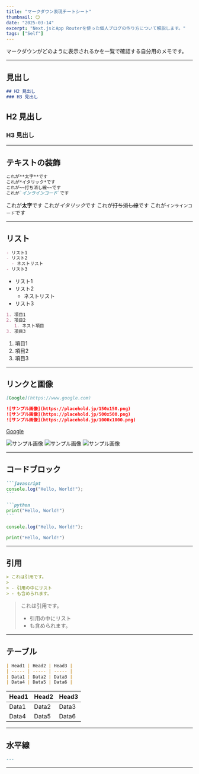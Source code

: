 ```yaml
---
title: "マークダウン表現チートシート"
thumbnail: 😏
date: "2025-03-14"
excerpt: "Next.jsとApp Routerを使った個人ブログの作り方について解説します。"
tags: ["Self"]
---
```


マークダウンがどのように表示されるかを一覧で確認する自分用のメモです。

---

## 見出し

```md
## H2 見出し
### H3 見出し
```

## H2 見出し
### H3 見出し

---

## テキストの装飾

```md
これが**太字**です
これが*イタリック*です
これが~~打ち消し線~~です
これが`インラインコード`です
```

これが**太字**です
これが*イタリック*です
これが~~打ち消し線~~です
これが`インラインコード`です

---

## リスト

```md
- リスト1
- リスト2
  - ネストリスト
- リスト3
```

- リスト1
- リスト2
  - ネストリスト
- リスト3


```md
1. 項目1
2. 項目2
   1. ネスト項目
3. 項目3
```

1. 項目1
2. 項目2
3. 項目3

---

## リンクと画像

```md
[Google](https://www.google.com)

![サンプル画像](https://placehold.jp/150x150.png)
![サンプル画像](https://placehold.jp/500x500.png)
![サンプル画像](https://placehold.jp/1000x1000.png)
```

[Google](https://www.google.com)

![サンプル画像](https://placehold.jp/150x150.png)
![サンプル画像](https://placehold.jp/500x500.png)
![サンプル画像](https://placehold.jp/1000x500.png)

---

## コードブロック

````md
```javascript
console.log("Hello, World!");
```

```python
print("Hello, World!")
```

````

```js
console.log("Hello, World!");
```

```python
print("Hello, World!")
```

---

## 引用

```md
> これは引用です。
>
> - 引用の中にリスト
> - も含められます。
```

> これは引用です。
>
> - 引用の中にリスト
> - も含められます。

---

## テーブル

```md
| Head1 | Head2 | Head3 |
| ----- | ----- | ----- |
| Data1 | Data2 | Data3 |
| Data4 | Data5 | Data6 |
```

| Head1 | Head2 | Head3 |
| ----- | ----- | ----- |
| Data1 | Data2 | Data3 |
| Data4 | Data5 | Data6 |

---

## 水平線

```md
---
```

---
